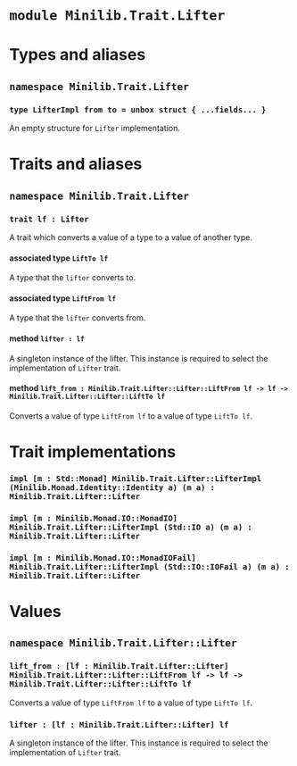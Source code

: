# `module Minilib.Trait.Lifter`

# Types and aliases

## `namespace Minilib.Trait.Lifter`

### `type LifterImpl from to = unbox struct { ...fields... }`

An empty structure for `Lifter` implementation.

# Traits and aliases

## `namespace Minilib.Trait.Lifter`

### `trait lf : Lifter`

A trait which converts a value of a type to a value of another type.

#### associated type `LiftTo lf`

A type that the `lifter` converts to.

#### associated type `LiftFrom lf`

A type that the `lifter` converts from.

#### method `lifter : lf`

A singleton instance of the lifter.
This instance is required to select the implementation of `Lifter` trait.

#### method `lift_from : Minilib.Trait.Lifter::Lifter::LiftFrom lf -> lf -> Minilib.Trait.Lifter::Lifter::LiftTo lf`

Converts a value of type `LiftFrom lf` to a value of type `LiftTo lf`.

# Trait implementations

### `impl [m : Std::Monad] Minilib.Trait.Lifter::LifterImpl (Minilib.Monad.Identity::Identity a) (m a) : Minilib.Trait.Lifter::Lifter`

### `impl [m : Minilib.Monad.IO::MonadIO] Minilib.Trait.Lifter::LifterImpl (Std::IO a) (m a) : Minilib.Trait.Lifter::Lifter`

### `impl [m : Minilib.Monad.IO::MonadIOFail] Minilib.Trait.Lifter::LifterImpl (Std::IO::IOFail a) (m a) : Minilib.Trait.Lifter::Lifter`

# Values

## `namespace Minilib.Trait.Lifter::Lifter`

### `lift_from : [lf : Minilib.Trait.Lifter::Lifter] Minilib.Trait.Lifter::Lifter::LiftFrom lf -> lf -> Minilib.Trait.Lifter::Lifter::LiftTo lf`

Converts a value of type `LiftFrom lf` to a value of type `LiftTo lf`.

### `lifter : [lf : Minilib.Trait.Lifter::Lifter] lf`

A singleton instance of the lifter.
This instance is required to select the implementation of `Lifter` trait.
